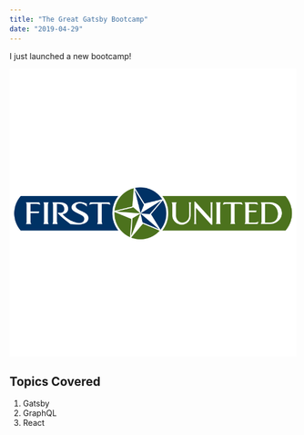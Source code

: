 ```yaml
---
title: "The Great Gatsby Bootcamp"
date: "2019-04-29"
---
```


I just launched a new bootcamp!

![Grass](./grass.png)

## Topics Covered

1. Gatsby
2. GraphQL
3. React